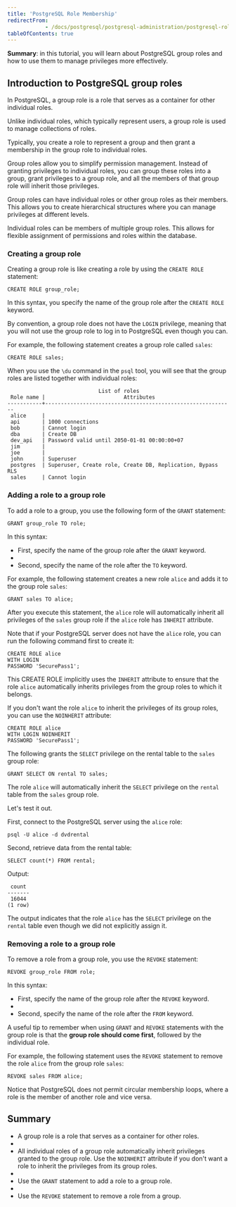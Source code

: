 ```yaml
---
title: 'PostgreSQL Role Membership'
redirectFrom: 
            - /docs/postgresql/postgresql-administration/postgresql-role-membership/
tableOfContents: true
---
```



**Summary**: in this tutorial, you will learn about PostgreSQL group roles and how to use them to manage privileges more effectively.





## Introduction to PostgreSQL group roles





In PostgreSQL, a group role is a role that serves as a container for other individual roles.





Unlike individual roles, which typically represent users, a group role is used to manage collections of roles.





Typically, you create a role to represent a group and then grant a membership in the group role to individual roles.





Group roles allow you to simplify permission management. Instead of granting privileges to individual roles, you can group these roles into a group, grant privileges to a group role, and all the members of that group role will inherit those privileges.





Group roles can have individual roles or other group roles as their members. This allows you to create hierarchical structures where you can manage privileges at different levels.





Individual roles can be members of multiple group roles. This allows for flexible assignment of permissions and roles within the database.





### Creating a group role





Creating a group role is like creating a role by using the `CREATE ROLE` statement:





```
CREATE ROLE group_role;
```





In this syntax, you specify the name of the group role after the `CREATE ROLE` keyword.





By convention, a group role does not have the `LOGIN` privilege, meaning that you will not use the group role to log in to PostgreSQL even though you can.





For example, the following statement creates a group role called `sales`:





```
CREATE ROLE sales;
```





When you use the `\du` command in the `psql` tool, you will see that the group roles are listed together with individual roles:





```
                             List of roles
 Role name |                         Attributes
-----------+------------------------------------------------------------
 alice     |
 api       | 1000 connections
 bob       | Cannot login
 dba       | Create DB
 dev_api   | Password valid until 2050-01-01 00:00:00+07
 jim       |
 joe       |
 john      | Superuser
 postgres  | Superuser, Create role, Create DB, Replication, Bypass RLS
 sales     | Cannot login
```





### Adding a role to a group role





To add a role to a group, you use the following form of the `GRANT` statement:





```
GRANT group_role TO role;
```





In this syntax:





- First, specify the name of the group role after the `GRANT` keyword.
-
- Second, specify the name of the role after the `TO` keyword.





For example, the following statement creates a new role `alice` and adds it to the group role `sales`:





```
GRANT sales TO alice;
```





After you execute this statement, the `alice` role will automatically inherit all privileges of the `sales` group role if the `alice` role has `INHERIT` attribute.





Note that if your PostgreSQL server does not have the `alice` role, you can run the following command first to create it:





```
CREATE ROLE alice
WITH LOGIN
PASSWORD 'SecurePass1';
```





This CREATE ROLE implicitly uses the `INHERIT` attribute to ensure that the role `alice` automatically inherits privileges from the group roles to which it belongs.





If you don't want the role `alice` to inherit the privileges of its group roles, you can use the `NOINHERIT` attribute:





```
CREATE ROLE alice
WITH LOGIN NOINHERIT
PASSWORD 'SecurePass1';
```





The following grants the `SELECT` privilege on the rental table to the `sales` group role:





```
GRANT SELECT ON rental TO sales;
```





The role `alice` will automatically inherit the `SELECT` privilege on the `rental` table from the `sales` group role.





Let's test it out.





First, connect to the PostgreSQL server using the `alice` role:





```
psql -U alice -d dvdrental
```





Second, retrieve data from the rental table:





```
SELECT count(*) FROM rental;
```





Output:





```
 count
-------
 16044
(1 row)
```





The output indicates that the role `alice` has the `SELECT` privilege on the `rental` table even though we did not explicitly assign it.





### Removing a role to a group role





To remove a role from a group role, you use the `REVOKE` statement:





```
REVOKE group_role FROM role;
```





In this syntax:





- First, specify the name of the group role after the `REVOKE` keyword.
-
- Second, specify the name of the role after the `FROM` keyword.





A useful tip to remember when using `GRANT` and `REVOKE` statements with the group role is that the **group role should come first**, followed by the individual role.





For example, the following statement uses the `REVOKE` statement to remove the role `alice` from the group role `sales`:





```
REVOKE sales FROM alice;
```





Notice that PostgreSQL does not permit circular membership loops, where a role is the member of another role and vice versa.





## Summary





- A group role is a role that serves as a container for other roles.
-
- All individual roles of a group role automatically inherit privileges granted to the group role. Use the `NOINHERIT` attribute if you don't want a role to inherit the privileges from its group roles.
-
- Use the `GRANT` statement to add a role to a group role.
-
- Use the `REVOKE` statement to remove a role from a group.


